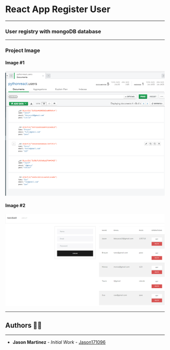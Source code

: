 # React App Register User
----------

### User registry with mongoDB database

----------
### Project Image

#### Image #1
![](https://github.com/Jason171096/UserRegisterCRUD/blob/main/img1.png?raw=true)

#### Image #2
![](https://github.com/Jason171096/UserRegisterCRUD/blob/main/img2.png?raw=true)


------------

## Authors 👨‍💻
------------
- **Jason Martinez** - *Initial Work* - [Jason171096](https://github.com/Jason171096)
